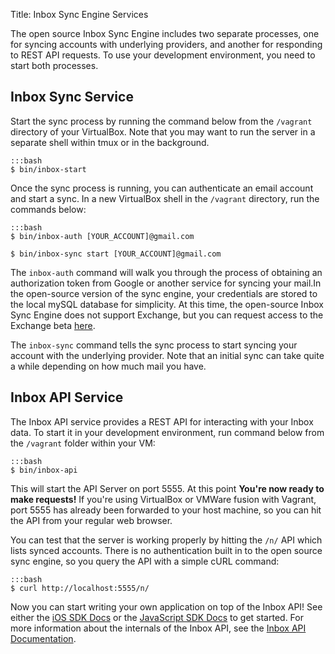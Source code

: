 Title: Inbox Sync Engine Services

The open source Inbox Sync Engine includes two separate processes, one for syncing accounts with underlying providers, and another for responding to REST API requests. To use your development environment, you need to start both processes.

Inbox Sync Service
-----

Start the sync process by running the command below from the `/vagrant` directory of your VirtualBox. Note that you may want to run the server in a separate shell within tmux or in the background.

```
:::bash
$ bin/inbox-start
```

Once the sync process is running, you can authenticate an email account and start a sync. In a new VirtualBox shell in the `/vagrant` directory, run the commands below:

```
:::bash
$ bin/inbox-auth [YOUR_ACCOUNT]@gmail.com

$ bin/inbox-sync start [YOUR_ACCOUNT]@gmail.com
```

The `inbox-auth` command will walk you through the process of obtaining an authorization token from Google or another service for syncing your mail.In the open-source version of the sync engine, your credentials are stored to the local mySQL database for simplicity. At this time, the open-source Inbox Sync Engine does not support Exchange, but you can request access to the Exchange beta <a href="/docs">here</a>. 

The `inbox-sync` command tells the sync process to start syncing your account with the underlying provider. Note that an initial sync can take quite a while depending on how much mail you have.

Inbox API Service
-----

The Inbox API service provides a REST API for interacting with your Inbox data. To start it in your development environment, run command below from the `/vagrant` folder within your VM:

```
:::bash
$ bin/inbox-api
```

This will start the API Server on port 5555. At this point **You're now ready to make requests!** If you're using VirtualBox or VMWare fusion with Vagrant, port 5555 has already been forwarded to your host machine, so you can hit the API from your regular web browser.

You can test that the server is working properly by hitting the `/n/` API which lists synced accounts. There is no authentication built in to the open source sync engine, so you query the API with a simple cURL command:

```
:::bash
$ curl http://localhost:5555/n/
```

Now you can start writing your own application on top of the Inbox API! See either the <a href="/docs/ios">iOS SDK Docs</a> or the <a href="docs/javascript">JavaScript SDK Docs</a> to get started. For more information about the internals of the Inbox API, see the <a href="/docs/api">Inbox API Documentation</a>.

